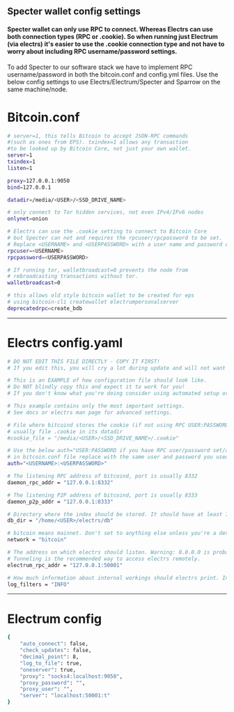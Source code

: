 ## Specter wallet config settings

#### Specter wallet can only use RPC to connect. Whereas Electrs can use both connection types (RPC or .cookie). So when running just Electrum (via electrs) it's easier to use the .cookie connection type and not have to worry about including RPC username/password settings.

To add Specter to our software stack we have to implement RPC username/password in both the bitcoin.conf and config.yml files. Use the below config settings to use Electrs/Electrum/Specter and Sparrow on the same machine/node.



# Bitcoin.conf
```bash copy
# server=1, this tells Bitcoin to accept JSON-RPC commands 
#(such as ones from EPS). txindex=1 allows any transaction 
#to be looked up by Bitcoin Core, not just your own wallet.
server=1
txindex=1
listen=1

proxy=127.0.0.1:9050
bind=127.0.0.1

datadir=/media/<USER>/<SSD_DRIVE_NAME>

# only connect to Tor hidden services, not even IPv4/IPv6 nodes
onlynet=onion

# Electrs can use the .cookie setting to connect to Bitcoin Core
# but Specter can not and requires the rpcuser/rpcpassword to be set.
# Replace <USERNAME> and <USERPASSWORD> with a user name and password of your choice.
rpcuser=<USERNAME>
rpcpassword=<USERPASSWORD>

# If running tor, walletbroadcast=0 prevents the node from 
# rebroadcasting transactions without tor.
walletbroadcast=0

# this allows old style bitcoin wallet to be created for eps 
# using bitcoin-cli createwallet electrumpersonalserver
deprecatedrpc=create_bdb

```

---
# Electrs config.yaml
```bash copy
# DO NOT EDIT THIS FILE DIRECTLY - COPY IT FIRST!
# If you edit this, you will cry a lot during update and will not want to live anymore!

# This is an EXAMPLE of how configuration file should look like.
# Do NOT blindly copy this and expect it to work for you!
# If you don't know what you're doing consider using automated setup or ask an experienced friend.

# This example contains only the most important settings.
# See docs or electrs man page for advanced settings.

# File where bitcoind stores the cookie (if not using RPC USER:PASSWORD in bitcoin.conf
# usually file .cookie in its datadir
#cookie_file = "/media/<USER>/<SSD_DRIVE_NAME>/.cookie"

# Use the below auth="USER:PASSWORD if you have RPC user/password set/active
# in bitcoin.conf file replace with the same user and password you used.
auth="<USERNAME>:<USERPASSWORD>"

# The listening RPC address of bitcoind, port is usually 8332
daemon_rpc_addr = "127.0.0.1:8332"

# The listening P2P address of bitcoind, port is usually 8333
daemon_p2p_addr = "127.0.0.1:8333"

# Directory where the index should be stored. It should have at least 70GB of free space.
db_dir = "/home/<USER>/electrs/db"

# bitcoin means mainnet. Don't set to anything else unless you're a developer.
network = "bitcoin"

# The address on which electrs should listen. Warning: 0.0.0.0 is probably a bad idea!
# Tunneling is the recommended way to access electrs remotely.
electrum_rpc_addr = "127.0.0.1:50001"

# How much information about internal workings should electrs print. Increase before reporting a bug.
log_filters = "INFO"

```

---
# Electrum config 
```bash copy
{
    "auto_connect": false,
    "check_updates": false,
    "decimal_point": 8,
    "log_to_file": true, 
    "oneserver": true,
    "proxy": "socks4:localhost:9050",
    "proxy_password": "",
    "proxy_user": "",
    "server": "localhost:50001:t"
}
```
